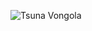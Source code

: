 ![Tsuna Vongola](http://images5.fanpop.com/image/photos/26100000/Tsuna-katekyo-hitman-reborn-26131021-1024-768.jpg)

